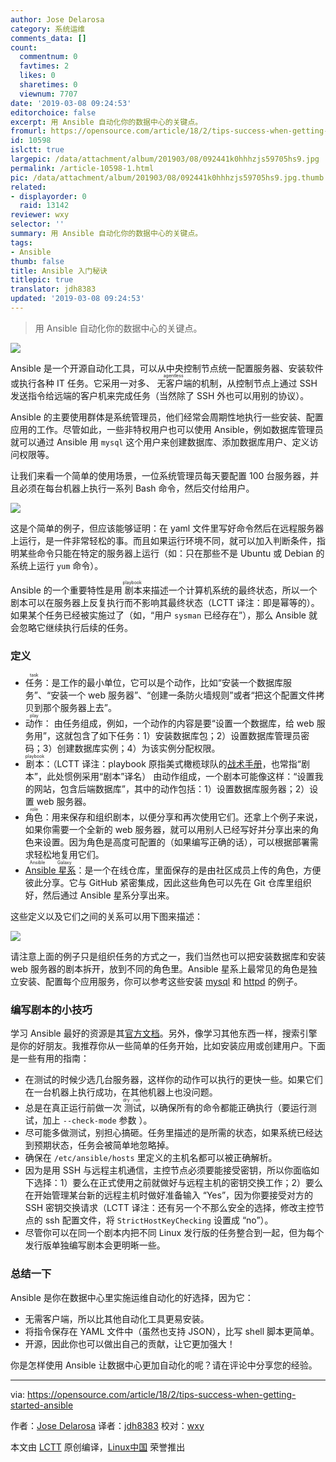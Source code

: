 ```yaml
---
author: Jose Delarosa
category: 系统运维
comments_data: []
count:
  commentnum: 0
  favtimes: 2
  likes: 0
  sharetimes: 0
  viewnum: 7707
date: '2019-03-08 09:24:53'
editorchoice: false
excerpt: 用 Ansible 自动化你的数据中心的关键点。
fromurl: https://opensource.com/article/18/2/tips-success-when-getting-started-ansible
id: 10598
islctt: true
largepic: /data/attachment/album/201903/08/092441k0hhhzjs59705hs9.jpg
permalink: /article-10598-1.html
pic: /data/attachment/album/201903/08/092441k0hhhzjs59705hs9.jpg.thumb.jpg
related:
- displayorder: 0
  raid: 13142
reviewer: wxy
selector: ''
summary: 用 Ansible 自动化你的数据中心的关键点。
tags:
- Ansible
thumb: false
title: Ansible 入门秘诀
titlepic: true
translator: jdh8383
updated: '2019-03-08 09:24:53'
---
```



> 
> 用 Ansible 自动化你的数据中心的关键点。
> 
> 
> 


![](/data/attachment/album/201903/08/092441k0hhhzjs59705hs9.jpg)


Ansible 是一个开源自动化工具，可以从中央控制节点统一配置服务器、安装软件或执行各种 IT 任务。它采用一对多、<ruby> 无客户端 <rt>  agentless </rt></ruby>的机制，从控制节点上通过 SSH 发送指令给远端的客户机来完成任务（当然除了 SSH 外也可以用别的协议）。


Ansible 的主要使用群体是系统管理员，他们经常会周期性地执行一些安装、配置应用的工作。尽管如此，一些非特权用户也可以使用 Ansible，例如数据库管理员就可以通过 Ansible 用 `mysql` 这个用户来创建数据库、添加数据库用户、定义访问权限等。


让我们来看一个简单的使用场景，一位系统管理员每天要配置 100 台服务器，并且必须在每台机器上执行一系列 Bash 命令，然后交付给用户。


![](/data/attachment/album/201903/08/092455rs2lodzlo7op4474.png)


这是个简单的例子，但应该能够证明：在 yaml 文件里写好命令然后在远程服务器上运行，是一件非常轻松的事。而且如果运行环境不同，就可以加入判断条件，指明某些命令只能在特定的服务器上运行（如：只在那些不是 Ubuntu 或 Debian 的系统上运行 `yum` 命令）。


Ansible 的一个重要特性是用<ruby> 剧本 <rt>  playbook </rt></ruby>来描述一个计算机系统的最终状态，所以一个剧本可以在服务器上反复执行而不影响其最终状态（LCTT 译注：即是幂等的）。如果某个任务已经被实施过了（如，“用户 `sysman` 已经存在”），那么 Ansible 就会忽略它继续执行后续的任务。


### 定义


* <ruby> 任务 <rt>  task </rt></ruby>：是工作的最小单位，它可以是个动作，比如“安装一个数据库服务”、“安装一个 web 服务器”、“创建一条防火墙规则”或者“把这个配置文件拷贝到那个服务器上去”。
* <ruby> 动作 <rt>  play </rt></ruby>： 由任务组成，例如，一个动作的内容是要“设置一个数据库，给 web 服务用”，这就包含了如下任务：1）安装数据库包；2）设置数据库管理员密码；3）创建数据库实例；4）为该实例分配权限。
* <ruby> 剧本 <rt>  playbook </rt></ruby>：（LCTT 译注：playbook 原指美式橄榄球队的[战术手册](https://usafootball.com/football-playbook/)，也常指“剧本”，此处惯例采用“剧本”译名） 由动作组成，一个剧本可能像这样：“设置我的网站，包含后端数据库”，其中的动作包括：1）设置数据库服务器；2）设置 web 服务器。
* <ruby> 角色 <rt>  role </rt></ruby>：用来保存和组织剧本，以便分享和再次使用它们。还拿上个例子来说，如果你需要一个全新的 web 服务器，就可以用别人已经写好并分享出来的角色来设置。因为角色是高度可配置的（如果编写正确的话），可以根据部署需求轻松地复用它们。
* <ruby> <a href="https://galaxy.ansible.com/">  Ansible 星系 </a> <rt>  Ansible Galaxy </rt></ruby>：是一个在线仓库，里面保存的是由社区成员上传的角色，方便彼此分享。它与 GitHub 紧密集成，因此这些角色可以先在 Git 仓库里组织好，然后通过 Ansible 星系分享出来。


这些定义以及它们之间的关系可以用下图来描述：


![](/data/attachment/album/201903/08/092456wmzneaoarvh9yas6.png)


请注意上面的例子只是组织任务的方式之一，我们当然也可以把安装数据库和安装 web 服务器的剧本拆开，放到不同的角色里。Ansible 星系上最常见的角色是独立安装、配置每个应用服务，你可以参考这些安装 [mysql](https://galaxy.ansible.com/bennojoy/mysql/) 和 [httpd](https://galaxy.ansible.com/xcezx/httpd/) 的例子。


### 编写剧本的小技巧


学习 Ansible 最好的资源是其[官方文档](http://docs.ansible.com/)。另外，像学习其他东西一样，搜索引擎是你的好朋友。我推荐你从一些简单的任务开始，比如安装应用或创建用户。下面是一些有用的指南：


* 在测试的时候少选几台服务器，这样你的动作可以执行的更快一些。如果它们在一台机器上执行成功，在其他机器上也没问题。
* 总是在真正运行前做一次<ruby> 测试 <rt>  dry run </rt></ruby>，以确保所有的命令都能正确执行（要运行测试，加上 `--check-mode` 参数 ）。
* 尽可能多做测试，别担心搞砸。任务里描述的是所需的状态，如果系统已经达到预期状态，任务会被简单地忽略掉。
* 确保在 `/etc/ansible/hosts` 里定义的主机名都可以被正确解析。
* 因为是用 SSH 与远程主机通信，主控节点必须要能接受密钥，所以你面临如下选择：1）要么在正式使用之前就做好与远程主机的密钥交换工作；2）要么在开始管理某台新的远程主机时做好准备输入 “Yes”，因为你要接受对方的 SSH 密钥交换请求（LCTT 译注：还有另一个不那么安全的选择，修改主控节点的 ssh 配置文件，将 `StrictHostKeyChecking` 设置成 “no”）。
* 尽管你可以在同一个剧本内把不同 Linux 发行版的任务整合到一起，但为每个发行版单独编写剧本会更明晰一些。


### 总结一下


Ansible 是你在数据中心里实施运维自动化的好选择，因为它：


* 无需客户端，所以比其他自动化工具更易安装。
* 将指令保存在 YAML 文件中（虽然也支持 JSON），比写 shell 脚本更简单。
* 开源，因此你也可以做出自己的贡献，让它更加强大！


你是怎样使用 Ansible 让数据中心更加自动化的呢？请在评论中分享您的经验。




---


via: <https://opensource.com/article/18/2/tips-success-when-getting-started-ansible>


作者：[Jose Delarosa](https://opensource.com/users/jdelaros1) 译者：[jdh8383](https://github.com/jdh8383) 校对：[wxy](https://github.com/wxy)


本文由 [LCTT](https://github.com/LCTT/TranslateProject) 原创编译，[Linux中国](https://linux.cn/) 荣誉推出